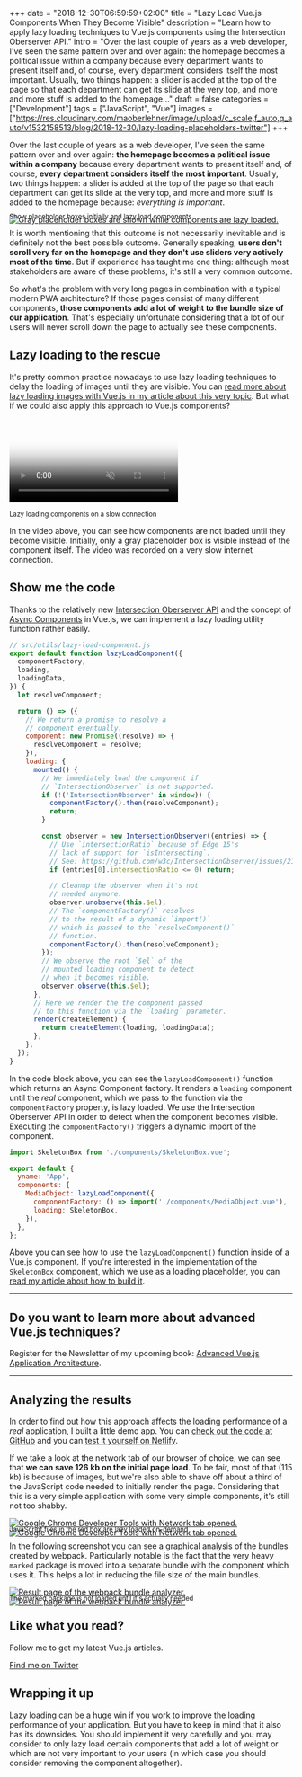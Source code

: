 +++
date = "2018-12-30T06:59:59+02:00"
title = "Lazy Load Vue.js Components When They Become Visible"
description = "Learn how to apply lazy loading techniques to Vue.js components using the Intersection Oberserver API."
intro = "Over the last couple of years as a web developer, I've seen the same pattern over and over again: the homepage becomes a political issue within a company because every department wants to present itself and, of course, every department considers itself the most important. Usually, two things happen: a slider is added at the top of the page so that each department can get its slide at the very top, and more and more stuff is added to the homepage..."
draft = false
categories = ["Development"]
tags = ["JavaScript", "Vue"]
images = ["https://res.cloudinary.com/maoberlehner/image/upload/c_scale,f_auto,q_auto/v1532158513/blog/2018-12-30/lazy-loading-placeholders-twitter"]
+++

Over the last couple of years as a web developer, I've seen the same pattern over and over again: **the homepage becomes a political issue within a company** because every department wants to present itself and, of course, **every department considers itself the most important**. Usually, two things happen: a slider is added at the top of the page so that each department can get its slide at the very top, and more and more stuff is added to the homepage because: *everything is important*.

<div class="c-content__figure">
  <div class="c-content__broad">
    <a href="https://res.cloudinary.com/maoberlehner/image/upload/c_scale,f_auto,q_auto/v1532158513/blog/2018-12-30/lazy-loading-placeholders">
      <img
        src="https://res.cloudinary.com/maoberlehner/image/upload/c_scale,f_auto,q_auto,w_740/v1532158513/blog/2018-12-30/lazy-loading-placeholders"
        srcset="https://res.cloudinary.com/maoberlehner/image/upload/c_scale,f_auto,q_auto,w_1480/v1532158513/blog/2018-12-30/lazy-loading-placeholders 2x"
        alt="Gray placeholder boxes are shown while components are lazy loaded."
      >
    </a>
  </div>
  <p class="c-content__caption" style="margin-top:-1.5em;">
    <small>Show placeholder boxes initially and lazy load components</small>
  </p>
</div>

It is worth mentioning that this outcome is not necessarily inevitable and is definitely not the best possible outcome. Generally speaking, **users don't scroll very far on the homepage and they don't use sliders very actively most of the time**. But if experience has taught me one thing: although most stakeholders are aware of these problems, it's still a very common outcome.

So what's the problem with very long pages in combination with a typical modern PWA architecture? If those pages consist of many different components, **those components add a lot of weight to the bundle size of our application**. That's especially unfortunate considering that a lot of our users will never scroll down the page to actually see these components.

## Lazy loading to the rescue

It's pretty common practice nowadays to use lazy loading techniques to delay the loading of images until they are visible. You can [read more about lazy loading images with Vue.js in my article about this very topic](https://markus.oberlehner.net/blog/lazy-loading-responsive-images-with-vue/). But what if we could also apply this approach to Vue.js components?

<div class="c-content__figure">
  <video
    data-src="https://res.cloudinary.com/maoberlehner/video/upload/q_auto/v1532157368/blog/2018-12-30/lazy-loading-components.mp4"
    poster="https://res.cloudinary.com/maoberlehner/video/upload/q_auto,f_auto,so_0.0/v1532157368/blog/2018-12-30/lazy-loading-components"
    muted
    autoplay
    loop
  ></video>
  <p class="c-content__caption">
    <small>Lazy loading components on a slow connection</small>
  </p>
</div>

In the video above, you can see how components are not loaded until they become visible. Initially, only a gray placeholder box is visible instead of the component itself. The video was recorded on a very slow internet connection.

## Show me the code

Thanks to the relatively new [Intersection Oberserver API](https://developer.mozilla.org/en-US/docs/Web/API/Intersection_Observer_API) and the concept of [Async Components](https://vuejs.org/v2/guide/components-dynamic-async.html#Async-Components) in Vue.js, we can implement a lazy loading utility function rather easily.

```js
// src/utils/lazy-load-component.js
export default function lazyLoadComponent({
  componentFactory,
  loading,
  loadingData,
}) {
  let resolveComponent;

  return () => ({
    // We return a promise to resolve a
    // component eventually.
    component: new Promise((resolve) => {
      resolveComponent = resolve;
    }),
    loading: {
      mounted() {
        // We immediately load the component if
        // `IntersectionObserver` is not supported.
        if (!('IntersectionObserver' in window)) {
          componentFactory().then(resolveComponent);
          return;
        }

        const observer = new IntersectionObserver((entries) => {
          // Use `intersectionRatio` because of Edge 15's
          // lack of support for `isIntersecting`.
          // See: https://github.com/w3c/IntersectionObserver/issues/211
          if (entries[0].intersectionRatio <= 0) return;

          // Cleanup the observer when it's not
          // needed anymore.
          observer.unobserve(this.$el);
          // The `componentFactory()` resolves
          // to the result of a dynamic `import()`
          // which is passed to the `resolveComponent()`
          // function.
          componentFactory().then(resolveComponent);
        });
        // We observe the root `$el` of the
        // mounted loading component to detect
        // when it becomes visible.
        observer.observe(this.$el);
      },
      // Here we render the the component passed
      // to this function via the `loading` parameter.
      render(createElement) {
        return createElement(loading, loadingData);
      },
    },
  });
}
``` 

In the code block above, you can see the `lazyLoadComponent()` function which returns an Async Component factory. It renders a `loading` component until the *real* component, which we pass to the function via the `componentFactory` property, is lazy loaded. We use the Intersection Oberserver API in order to detect when the component becomes visible. Executing the `componentFactory()` triggers a dynamic import of the component.

```js
import SkeletonBox from './components/SkeletonBox.vue';

export default {
  yname: 'App',
  components: {
    MediaObject: lazyLoadComponent({
      componentFactory: () => import('./components/MediaObject.vue'),
      loading: SkeletonBox,
    }),
  },
};
```

Above you can see how to use the `lazyLoadComponent()` function inside of a Vue.js component. If you're interested in the implementation of the `SkeletonBox` component, which we use as a loading placeholder, you can [read my article about how to build it](https://markus.oberlehner.net/blog/skeleton-loading-animation-with-vue/).

<div>
  <hr class="c-hr">
  <div class="c-service-info">
    <h2>Do you want to learn more about advanced Vue.js techniques?</h2>
    <p class="c-service-info__body">
      Register for the Newsletter of my upcoming book: <a class="c-anchor" href="https://oberlehner.us20.list-manage.com/subscribe?u=8476a98c5640f6c7b5530ea57&id=8b26bf120b" data-event-category="link" data-event-action="click: newsletter" data-event-label="Newsletter (article content)">Advanced Vue.js Application Architecture</a>.
    </p>
  </div>
  <hr class="c-hr">
</div>

## Analyzing the results

In order to find out how this approach affects the loading performance of a *real* application, I built a little demo app. You can [check out the code at GitHub](https://github.com/maoberlehner/lazy-load-vue-components-when-they-become-visible) and you can [test it yourself on Netlify](https://lazy-load-vue-components-when-they-become-visible.netlify.com/).

If we take a look at the network tab of our browser of choice, we can see that **we can save 126 kb on the initial page load**. To be fair, most of that (115 kb) is because of images, but we're also able to shave off about a third of the JavaScript code needed to initially render the page. Considering that this is a very simple application with some very simple components, it's still not too shabby.

<div class="c-content__figure">
  <div class="c-content__broad">
    <a href="https://res.cloudinary.com/maoberlehner/image/upload/c_scale,f_auto,q_auto/v1532158513/blog/2018-12-30/dev-tools-network">
      <img
        data-src="https://res.cloudinary.com/maoberlehner/image/upload/c_scale,f_auto,q_auto,w_740/v1532158513/blog/2018-12-30/dev-tools-network"
        data-srcset="https://res.cloudinary.com/maoberlehner/image/upload/c_scale,f_auto,q_auto,w_1480/v1532158513/blog/2018-12-30/dev-tools-network 2x"
        alt="Google Chrome Developer Tools with Network tab opened."
      >
      <noscript>
        <img
          src="https://res.cloudinary.com/maoberlehner/image/upload/c_scale,f_auto,q_auto,w_740/v1532158513/blog/2018-12-30/dev-tools-network"
          alt="Google Chrome Developer Tools with Network tab opened."
        >
      </noscript>
    </a>
  </div>
  <p class="c-content__caption" style="margin-top:-1.5em;">
    <small>JavaScript files in the red box are lazy loaded on-demand</small>
  </p>
</div>

In the following screenshot you can see a graphical analysis of the bundles created by webpack. Particularly notable is the fact that the very heavy `marked` package is moved into a separate bundle with the component which uses it. This helps a lot in reducing the file size of the main bundles.

<div class="c-content__figure">
  <div class="c-content__broad">
    <a href="https://res.cloudinary.com/maoberlehner/image/upload/c_scale,f_auto,q_auto/v1532158513/blog/2018-12-30/webpack-bundle-analyze">
      <img
        data-src="https://res.cloudinary.com/maoberlehner/image/upload/c_scale,f_auto,q_auto,w_740/v1532158513/blog/2018-12-30/webpack-bundle-analyze"
        data-srcset="https://res.cloudinary.com/maoberlehner/image/upload/c_scale,f_auto,q_auto,w_1480/v1532158513/blog/2018-12-30/webpack-bundle-analyze 2x"
        alt="Result page of the webpack bundle analyzer."
      >
      <noscript>
        <img
          src="https://res.cloudinary.com/maoberlehner/image/upload/c_scale,f_auto,q_auto,w_740/v1532158513/blog/2018-12-30/webpack-bundle-analyze"
          alt="Result page of the webpack bundle analyzer."
        >
      </noscript>
    </a>
  </div>
  <p class="c-content__caption" style="margin-top:-1.5em;">
    <small>The marked package is not loaded until it's actually needed</small>
  </p>
</div>

<div class="c-content__broad">
  <div class="c-twitter-teaser">
    <div class="c-twitter-teaser__content">
      <h2 class="c-twitter-teaser__headline">Like what you read?</h2>
      <p class="c-twitter-teaser__body">
        Follow me to get my latest Vue.js articles.
      </p>
      <a class="c-button c-button--outline c-twitter-teaser__button" rel="nofollow" href="https://twitter.com/maoberlehner" data-event-category="link" data-event-action="click: contact" data-event-label="Twitter (article content)">
        Find me on Twitter
      </a>
    </div>
  </div>
</div>

## Wrapping it up

Lazy loading can be a huge win if you work to improve the loading performance of your application. But you have to keep in mind that it also has its downsides. You should implement it very carefully and you may consider to only lazy load certain components that add a lot of weight or which are not very important to your users (in which case you should consider removing the component altogether).
